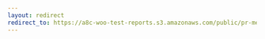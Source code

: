 ```yaml
---
layout: redirect
redirect_to: https://a8c-woo-test-reports.s3.amazonaws.com/public/pr-merge/38312/api/index.html
---
```


